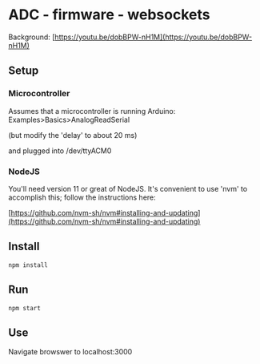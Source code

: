 # ADC - firmware - websockets

Background: [https://youtu.be/dobBPW-nH1M](https://youtu.be/dobBPW-nH1M)

## Setup

### Microcontroller

Assumes that a microcontroller is running Arduino:  Examples>Basics>AnalogReadSerial 

(but modify the 'delay' to about 20 ms)

and plugged into /dev/ttyACM0

### NodeJS

You'll need version 11 or great of NodeJS.  It's convenient to use 'nvm' to accomplish this; follow the instructions here:

[https://github.com/nvm-sh/nvm#installing-and-updating](https://github.com/nvm-sh/nvm#installing-and-updating)

## Install

```
npm install 
```

## Run

```
npm start
```

## Use

Navigate browswer to localhost:3000


